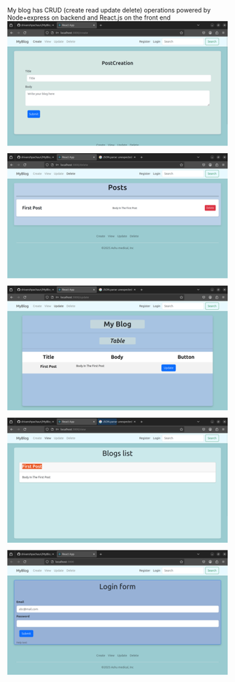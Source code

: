 My blog has CRUD (create read update delete) operations
powered by
Node+express on backend
and React.js on the front end
![Alt text](./myblog/Postcreate.png)

![Alt text](./myblog/postdelete.png)

![Alt text](./myblog/Postupdate.png)

![Alt text](./myblog/Postview.png)

![Alt text](./myblog/Login.png)
